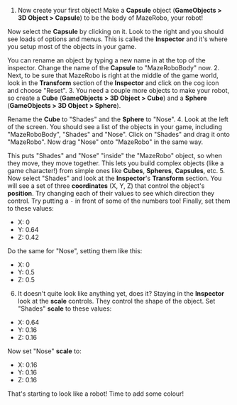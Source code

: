 1. Now create your first object! Make a **Capsule** object (**GameObjects > 3D Object > Capsule**) to be the body of MazeRobo, your robot!
  
  Now select the **Capsule** by clicking on it. Look to the right and you should see loads of options and menus. This is called the **Inspector** and it's where you setup most of the objects in your game.
  
  You can rename an object by typing a new name in at the top of the inspector. Change the name of the **Capsule** to "MazeRoboBody" now.
2. Next, to be sure that MazeRobo is right at the middle of the game world, look in the **Transform** section of the **Inspector** and click on the cog icon and choose "Reset".
3. You need a couple more objects to make your robot, so create a **Cube** (**GameObjects > 3D Object > Cube**) and a **Sphere** (**GameObjects > 3D Object > Sphere**).

  Rename the **Cube** to "Shades" and the **Sphere** to "Nose".
4. Look at the left of the screen. You should see a list of the objects in your game, including "MazeRoboBody", "Shades" and "Nose". Click on "Shades" and drag it onto "MazeRobo". Now drag "Nose" onto "MazeRobo" in the same way. 
  
  This puts "Shades" and "Nose" "inside" the "MazeRobo" object, so when they move, they move together. This lets you build complex objects (like a game character!) from simple ones like **Cubes**, **Spheres**, **Capsules**, etc.
5. Now select "Shades" and look at the **Inspector**'s **Transform** section. You will see a set of three **coordinates**  (X, Y, Z) that control the object's **position**. Try changing each of their values to see which direction they control. Try putting a `-` in front of some of the numbers too! Finally, set them to these values:

  * X: 0
  * Y: 0.64
  * Z: 0.42
  
  Do the same for "Nose", setting them like this:
  
  * X: 0
  * Y: 0.5
  * Z: 0.5
  
6. It doesn't quite look like anything yet, does it? Staying in the **Inspector** look at the **scale** controls. They control the shape of the object. Set "Shades" **scale** to these values:

  * X: 0.64
  * Y: 0.16
  * Z: 0.16
  
  Now set "Nose" **scale** to:
  
  * X: 0.16
  * Y: 0.16
  * Z: 0.16

  That's starting to look like a robot! Time to add some colour!